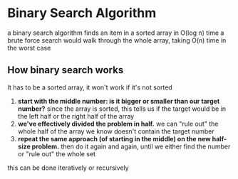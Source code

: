 # Binary Search Algorithm

a binary search algorithm finds an item in a sorted array in O(log n) time
a brute force search would walk through the whole array, taking O(n) time in the worst case

## How binary search works

It has to be a sorted array, it won't work if it's not sorted

1. **start with the middle number: is it bigger or smaller than our target number?** since the array is sorted, this tells us if the target would be in the left half or the right half of the array
2. **we've effectively divided the problem in half.** we can "rule out" the whole half of the array we know doesn't contain the target number
3. **repeat the same approach (of starting in the middle) on the new half-size problem.** then do it again and again, until we either find the number or "rule out" the whole set

this can be done iteratively or recursively
